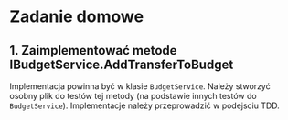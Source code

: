 # Zadanie domowe

## 1. Zaimplementować metode IBudgetService.AddTransferToBudget
Implementacja powinna być w klasie `BudgetService`. Należy stworzyć osobny plik do testów tej metody (na podstawie innych testów do `BudgetService`). Implementacje należy przeprowadzić w podejsciu TDD.
